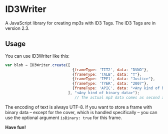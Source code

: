 ID3Writer
=========

A JavaScript library for creating mp3s with ID3 Tags. The ID3 Tags are in version 2.3.

Usage
-----

You can use ID3Writer like this:
```JavaScript
var blob = ID3Writer.create([
                              {frameType: 'TIT2', data: "DVNO"},
                              {frameType: 'TALB', data: "†"},
                              {frameType: 'TPE1', data: "Justice"},
                              {frameType: 'TYER', data: "2007"},
                              {frameType: 'APIC', data: "<Any kind of binary data>", coverMime: "image/png"}
                            ], "<Any kind of binary data>");
                               // The actual mp3 data comes as second argument of the "create" function
```

The encoding of text is always UTF-8. If you want to store a frame with binary data – except for the cover, which is handled specifically – you can use the optional argument ```isBinary: true``` for this frame.

**Have fun!**

